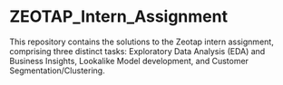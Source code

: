 # ZEOTAP_Intern_Assignment
This repository contains the solutions to the Zeotap intern assignment, comprising three distinct tasks: Exploratory Data Analysis (EDA) and Business Insights, Lookalike Model development, and Customer Segmentation/Clustering.
